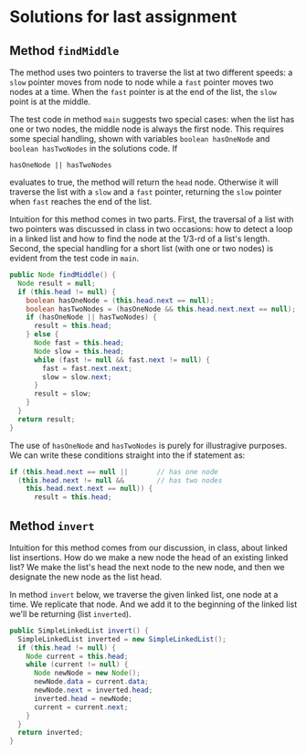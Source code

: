 # Solutions for last assignment

## Method `findMiddle`

The method uses two pointers to traverse the list at two different speeds: a `slow` pointer moves from node to node while a `fast` pointer moves two nodes at a time. When the `fast` pointer is at the end of the list, the `slow` point is at the middle.

The test code in method `main` suggests two special cases: when the list has one or two nodes, the middle node is always the first node. This requires some special handling, shown with variables `boolean hasOneNode` and `boolean hasTwoNodes` in the solutions code. If

`hasOneNode || hasTwoNodes`

evaluates to true, the method will return the `head` node. Otherwise it will traverse the list with a `slow` and a `fast` pointer, returning the `slow` pointer when `fast` reaches the end of the list.

Intuition for this method comes in two parts. First, the traversal of a list with two pointers was discussed in class in two occasions: how to detect a loop in a linked list and how to find the node at the 1/3-rd of a list's length. Second, the special handling for a short list (with one or two nodes) is evident from the test code in `main`.


```java
public Node findMiddle() {
  Node result = null;
  if (this.head != null) {
    boolean hasOneNode = (this.head.next == null);
    boolean hasTwoNodes = (hasOneNode && this.head.next.next == null);
    if (hasOneNode || hasTwoNodes) {
      result = this.head;
    } else { 
      Node fast = this.head;
      Node slow = this.head;
      while (fast != null && fast.next != null) {
        fast = fast.next.next;
        slow = slow.next;
      }
      result = slow;
    }
  }
  return result;
}
```

The use of `hasOneNode` and `hasTwoNodes` is purely for illustragive purposes. We can write these conditions straight into the if statement as:

```java
if (this.head.next == null ||       // has one node
  (this.head.next != null &&        // has two nodes
    this.head.next.next == null)) { 
      result = this.head;
```

## Method `invert`

Intuition for this method comes from our discussion, in class, about linked list insertions. How do we make a new node the head of an existing linked list? We make the list's head the next node to the new node, and then we designate the new node as the list head.

In method `invert` below, we traverse the given linked list, one node at a time. We replicate that node. And we add it to the beginning of the linked list we'll be returning (list `inverted`).

```java
public SimpleLinkedList invert() {
  SimpleLinkedList inverted = new SimpleLinkedList();
  if (this.head != null) {
    Node current = this.head;
    while (current != null) {
      Node newNode = new Node();
      newNode.data = current.data;
      newNode.next = inverted.head;
      inverted.head = newNode;
      current = current.next;
    }
  }
  return inverted;
}
```